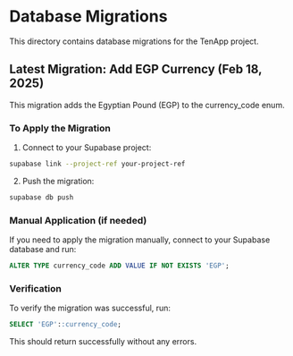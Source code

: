 # Database Migrations

This directory contains database migrations for the TenApp project.

## Latest Migration: Add EGP Currency (Feb 18, 2025)

This migration adds the Egyptian Pound (EGP) to the currency_code enum.

### To Apply the Migration

1. Connect to your Supabase project:
```bash
supabase link --project-ref your-project-ref
```

2. Push the migration:
```bash
supabase db push
```

### Manual Application (if needed)

If you need to apply the migration manually, connect to your Supabase database and run:

```sql
ALTER TYPE currency_code ADD VALUE IF NOT EXISTS 'EGP';
```

### Verification

To verify the migration was successful, run:

```sql
SELECT 'EGP'::currency_code;
```

This should return successfully without any errors.
